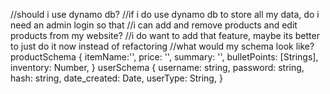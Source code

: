  //should i use dynamo db?
  //if i do use dynamo db to store all my data, do i need an admin login so that
  //i can add and remove products and edit products from my website?
  //i do want to add that feature, maybe its better to just do it now instead of refactoring
  //what would my schema look like?
  productSchema
  {
    itemName:'',
    price: '',
    summary: '',
    bulletPoints: [Strings],
    inventory: Number,
  }
  userSchema
  {
    username: string,
    password: string,
    hash: string,
    date_created: Date,
    userType: String,
  }